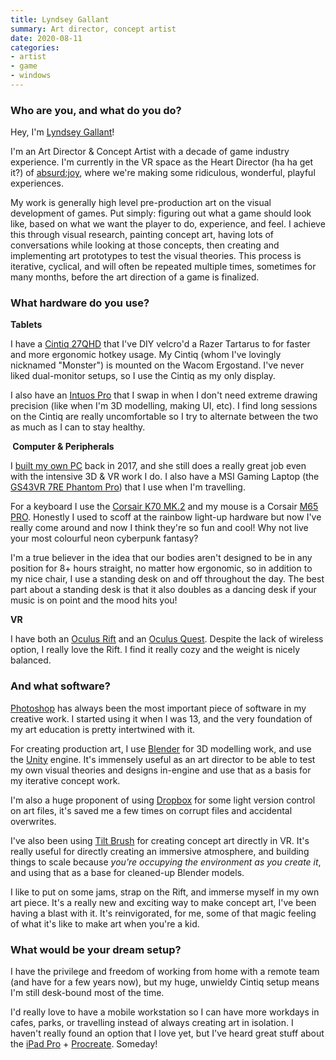 ```yaml
---
title: Lyndsey Gallant
summary: Art director, concept artist 
date: 2020-08-11
categories:
- artist
- game
- windows
---
```


### Who are you, and what do you do?

Hey, I'm [Lyndsey Gallant](http://www.lyndseygallant.com/ "Lyndsey's website.")!

I'm an Art Director & Concept Artist with a decade of game industry experience. I'm currently in the VR space as the Heart Director (ha ha get it?) of [absurd:joy](https://absurdjoy.com/ "A group making VR experiences."), where we're making some ridiculous, wonderful, playful experiences.

My work is generally high level pre-production art on the visual development of games. Put simply: figuring out what a game should look like, based on what we want the player to do, experience, and feel. I achieve this through visual research, painting concept art, having lots of conversations while looking at those concepts, then creating and implementing art prototypes to test the visual theories. This process is iterative, cyclical, and will often be repeated multiple times, sometimes for many months, before the art direction of a game is finalized.

### What hardware do you use?

**Tablets**

I have a [Cintiq 27QHD][cintiq] that I've DIY velcro'd a Razer Tartarus to for faster and more ergonomic hotkey usage. My Cintiq (whom I've lovingly nicknamed "Monster") is mounted on the Wacom Ergostand. I've never liked dual-monitor setups, so I use the Cintiq as my only display.

I also have an [Intuos Pro][intuos-pro] that I swap in when I don't need extreme drawing precision (like when I'm 3D modelling, making UI, etc). I find long sessions on the Cintiq are really uncomfortable so I try to alternate between the two as much as I can to stay healthy.

** Computer & Peripherals**

I [built my own PC](https://pcpartpicker.com/user/apocalynds/saved/#view=ty3Vcf "The parts for Lyndsey's PC on PCPartPicker.") back in 2017, and she still does a really great job even with the intensive 3D & VR work I do. I also have a MSI Gaming Laptop (the [GS43VR 7RE Phantom Pro][gs43vr-7re-phantom-pro]) that I use when I'm travelling.

For a keyboard I use the [Corsair K70 MK.2][k70-rgb-mk.2] and my mouse is a Corsair [M65 PRO][m65-pro-rgb]. Honestly I used to scoff at the rainbow light-up hardware but now I've really come around and now I think they're so fun and cool! Why not live your most colourful neon cyberpunk fantasy?

I'm a true believer in the idea that our bodies aren't designed to be in any position for 8+ hours straight, no matter how ergonomic, so in addition to my nice chair, I use a standing desk on and off throughout the day. The best part about a standing desk is that it also doubles as a dancing desk if your music is on point and the mood hits you!

**VR**

I have both an [Oculus Rift][rift] and an [Oculus Quest][quest]. Despite the lack of wireless option, I really love the Rift. I find it really cozy and the weight is nicely balanced.

### And what software?

[Photoshop][] has always been the most important piece of software in my creative work. I started using it when I was 13, and the very foundation of my art education is pretty intertwined with it.

For creating production art, I use [Blender][] for 3D modelling work, and use the [Unity][] engine. It's immensely useful as an art director to be able to test my own visual theories and designs in-engine and use that as a basis for my iterative concept work.

I'm also a huge proponent of using [Dropbox][] for some light version control on art files, it's saved me a few times on corrupt files and accidental overwrites.

I've also been using [Tilt Brush][tilt-brush] for creating concept art directly in VR. It's really useful for directly creating an immersive atmosphere, and building things to scale because _you're occupying the environment as you create it_, and using that as a base for cleaned-up Blender models. 

I like to put on some jams, strap on the Rift, and immerse myself in my own art piece. It's a really new and exciting way to make concept art, I've been having a blast with it. It's reinvigorated, for me, some of that magic feeling of what it's like to make art when you're a kid.

### What would be your dream setup?

I have the privilege and freedom of working from home with a remote team (and have for a few years now), but my huge, unwieldy Cintiq setup means I'm still desk-bound most of the time.

I'd really love to have a mobile workstation so I can have more workdays in cafes, parks, or travelling instead of always creating art in isolation. I haven't really found an option that I love yet, but I've heard great stuff about the [iPad Pro][ipad-pro] + [Procreate][procreate-ios]. Someday!

[blender]: https://www.blender.org/ "A free, open-source 3D renderer."
[cintiq]: https://www.wacom.com/en-us/us/cintiq "A computer screen you can draw on."
[dropbox]: https://www.dropbox.com/ "Online syncing and storage."
[gs43vr-7re-phantom-pro]: https://www.msi.com/Laptop/GS43VR-7RE-Phantom-Pro/Specification "A 14 inch gaming laptop."
[intuos-pro]: http://web.archive.org/web/20190506070316/https://www.wacom.com/en-ca/products/pen-tablets/intuos-pro-medium "A drawing tablet with multi-touch support."
[ipad-pro]: https://en.wikipedia.org/wiki/IPad_Pro "An iOS tablet."
[k70-rgb-mk.2]: https://www.corsair.com/us/en/k70-rgb-gaming-keyboard "A gaming keyboard."
[m65-pro-rgb]: https://www.corsair.com/us/en/m65pro "A gaming mouse."
[photoshop]: https://www.adobe.com/products/photoshop.html "A bitmap image editor."
[procreate-ios]: https://apps.apple.com/us/app/procreate/id425073498 "A powerful illustration app."
[quest]: http://web.archive.org/web/20230127074328/https://www.oculus.com/Quest-2/ "An all-in-one VR headset."
[rift]: https://en.wikipedia.org/wiki/Oculus_Rift "A virtual reality helmet."
[tilt-brush]: https://www.tiltbrush.com/ "Software for painting in VR."
[unity]: https://unity.com/products "A cross-platform game development tool."
